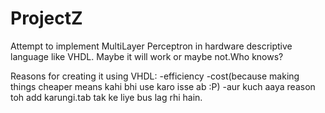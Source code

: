 # ProjectZ
Attempt to implement MultiLayer Perceptron in hardware descriptive language like VHDL.
Maybe it will work or maybe not.Who knows?

Reasons for creating it using VHDL:
-efficiency
-cost(because making things cheaper means kahi bhi use karo isse ab :P)
-aur kuch aaya reason toh add karungi.tab tak ke liye bus lag rhi hain.
